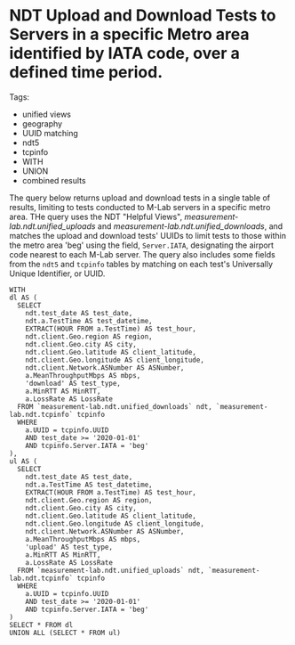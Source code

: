# NDT Upload and Download Tests to Servers in a specific Metro area identified by IATA code, over a defined time period.

Tags:
- unified views
- geography
- UUID matching
- ndt5
- tcpinfo
- WITH
- UNION
- combined results

The query below returns upload and download tests in a single table of results, limiting to tests conducted to M-Lab servers in a specific metro area. THe query uses the NDT "Helpful Views", _measurement-lab.ndt.unified_uploads_ and _measurement-lab.ndt.unified_downloads_, and matches the upload and download tests' UUIDs to limit tests to those within the metro area 'beg' using the field, `Server.IATA`, designating the airport code nearest to each M-Lab server. The query also includes some fields from the `ndt5` and `tcpinfo` tables by matching on each test's Universally Unique Identifier, or UUID.


```~sql
WITH
dl AS (
  SELECT
    ndt.test_date AS test_date,
    ndt.a.TestTime AS test_datetime,
    EXTRACT(HOUR FROM a.TestTime) AS test_hour,
    ndt.client.Geo.region AS region,
    ndt.client.Geo.city AS city,
    ndt.client.Geo.latitude AS client_latitude,
    ndt.client.Geo.longitude AS client_longitude,
    ndt.client.Network.ASNumber AS ASNumber,
    a.MeanThroughputMbps AS mbps,
    'download' AS test_type,
    a.MinRTT AS MinRTT,
    a.LossRate AS LossRate
  FROM `measurement-lab.ndt.unified_downloads` ndt, `measurement-lab.ndt.tcpinfo` tcpinfo
  WHERE 
    a.UUID = tcpinfo.UUID
    AND test_date >= '2020-01-01'
    AND tcpinfo.Server.IATA = 'beg'
),
ul AS (
  SELECT
    ndt.test_date AS test_date,
    ndt.a.TestTime AS test_datetime,
    EXTRACT(HOUR FROM a.TestTime) AS test_hour,
    ndt.client.Geo.region AS region,
    ndt.client.Geo.city AS city,
    ndt.client.Geo.latitude AS client_latitude,
    ndt.client.Geo.longitude AS client_longitude,
    ndt.client.Network.ASNumber AS ASNumber,
    a.MeanThroughputMbps AS mbps,
    'upload' AS test_type,
    a.MinRTT AS MinRTT,
    a.LossRate AS LossRate
  FROM `measurement-lab.ndt.unified_uploads` ndt, `measurement-lab.ndt.tcpinfo` tcpinfo
  WHERE 
    a.UUID = tcpinfo.UUID
    AND test_date >= '2020-01-01'
    AND tcpinfo.Server.IATA = 'beg'
)
SELECT * FROM dl
UNION ALL (SELECT * FROM ul)
```
